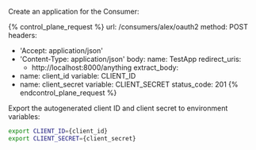 Create an application for the Consumer:

<!-- vale off -->
{% control_plane_request %}
url: /consumers/alex/oauth2
method: POST
headers:
  - 'Accept: application/json'
  - 'Content-Type: application/json'
body:
  name: TestApp
  redirect_uris:
    - http://localhost:8000/anything
extract_body:
  - name: client_id
    variable: CLIENT_ID
  - name: client_secret
    variable: CLIENT_SECRET
status_code: 201
{% endcontrol_plane_request %}
<!-- vale on -->

Export the autogenerated client ID and client secret to environment variables:
```sh
export CLIENT_ID={client_id}
export CLIENT_SECRET={client_secret}
```